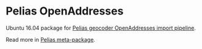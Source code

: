 Pelias OpenAddresses
====================

Ubuntu 16.04 package for [Pelias geocoder OpenAddresses import pipeline](https://github.com/pelias/openaddresses).

Read more in [Pelias meta-package](https://github.com/openaddresses/pelias-ubuntu-xenial#readme).
